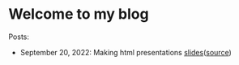 # Welcome to my blog

Posts:

- September 20, 2022: Making html presentations [slides](https://sophiasage.github.io/blog/articles/revealjs/slides.html)([source](articles/revealjs/main.md))
